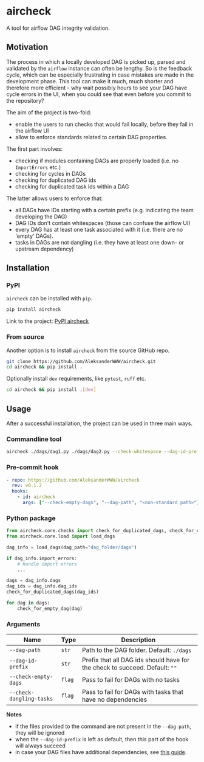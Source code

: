 # aircheck

A tool for airflow DAG integrity validation.

## Motivation
The process in which a locally developed DAG is picked up, parsed and validated by the `airflow` instance can often be lengthy. So is the feedback cycle, which can be especially frustrating in case mistakes are made in the development phase.
This tool can make it much, much shorter and therefore more efficient - why wait possibly hours to see your DAG have cycle errors in the UI, when you could see that even before you commit to the repository?

The aim of the project is two-fold:

- enable the users to run checks that would fail locally, before they fail in the airflow UI
- allow to enforce standards related to certain DAG properties.

The first part involves:
- checking if modules containing DAGs are properly loaded (i.e. no `ImportErrors` etc.)
- checking for cycles in DAGs
- checking for duplicated DAG ids
- checking for duplicated task ids within a DAG

The latter allows users to enforce that:
- all DAGs have IDs starting with a certain prefix (e.g. indicating the team developing the DAG)
- DAG IDs don't contain whitespaces (those can confuse the airflow UI)
- every DAG has at least one task associated with it (i.e. there are no 'empty' DAGs).
- tasks in DAGs are not dangling (i.e. they have at least one down- or upstream dependency)

## Installation

### PyPI

`aircheck` can be installed with `pip`.

```bash
pip install aircheck
```

Link to the project: [PyPI aircheck](https://pypi.org/project/aircheck/)

### From source

Another option is to install `aircheck` from the source GitHub repo.

```bash
git clone https://github.com/AleksanderWWW/aircheck.git
cd aircheck && pip install .
```

Optionally install `dev` requirements, like `pytest`, `ruff` etc.
```bash
cd aircheck && pip install .[dev]
```

## Usage

After a successful installation, the project can be used in three main ways.

### Commandline tool

```bash
aircheck ./dags/dag1.py ./dags/dag2.py --check-whitespace --dag-id-prefix <prefix>
```

### Pre-commit hook

```yaml
- repo: https://github.com/AleksanderWWW/aircheck
  rev: v0.1.2
  hooks:
    - id: aircheck
      args: ["--check-empty-dags", "--dag-path", "<non-standard path>"]
```

### Python package

```python
from aircheck.core.checks import check_for_duplicated_dags, check_for_empty_dag
from aircheck.core.load import load_dags

dag_info = load_dags(dag_path="dag_folder/dags")

if dag_info.import_errors:
    # handle import errors
    ...

dags = dag_info.dags
dag_ids = dag_info.dag_ids
check_for_duplicated_dags(dag_ids)

for dag in dags:
    check_for_empty_dag(dag)
```

### Arguments

| Name                     | Type   | Description                                                                 |
|--------------------------|--------|-----------------------------------------------------------------------------|
| `--dag-path`             | `str`  | Path to the DAG folder. Default: `./dags`                                   |
| `--dag-id-prefix`        | `str`  | Prefix that all DAG ids should have for the check to succeed. Default: `""` |
| `--check-empty-dags`     | `flag` | Pass to fail for DAGs with no tasks                                         |
| `--check-dangling-tasks` | `flag` | Pass to fail for DAGs with tasks that have no dependencies                  |

**Notes**
- if the files provided to the command are not present in the `--dag-path`, they will be ignored
- when the `--dag-id-prefix` is left as default, then this part of the hook will always succeed
- in case your DAG files have additional dependencies, see [this guide](https://pre-commit.com/#config-additional_dependencies).

